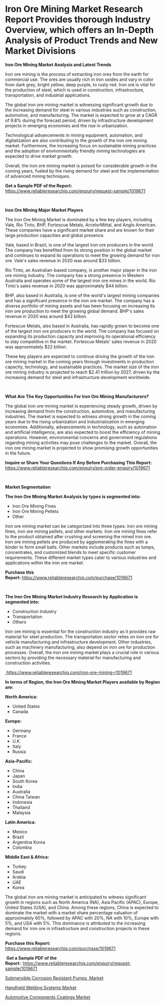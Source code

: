 <p><h1>Iron Ore Mining Market Research Report Provides thorough Industry Overview, which offers an In-Depth Analysis of Product Trends and New Market Divisions</h1></p><p><strong>Iron Ore Mining Market Analysis and Latest Trends</strong></p>
<p><p>Iron ore mining is the process of extracting iron ores from the earth for commercial use. The ores are usually rich in iron oxides and vary in color from dark grey, bright yellow, deep purple, to rusty red. Iron ore is vital for the production of steel, which is used in construction, infrastructure, transportation, and industrial applications.</p><p>The global iron ore mining market is witnessing significant growth due to the increasing demand for steel in various industries such as construction, automotive, and manufacturing. The market is expected to grow at a CAGR of 9.8% during the forecast period, driven by infrastructure development projects in emerging economies and the rise in urbanization.</p><p>Technological advancements in mining equipment, automation, and digitalization are also contributing to the growth of the iron ore mining market. Furthermore, the increasing focus on sustainable mining practices and the adoption of environmentally friendly mining technologies are expected to drive market growth.</p><p>Overall, the iron ore mining market is poised for considerable growth in the coming years, fueled by the rising demand for steel and the implementation of advanced mining techniques.</p></p>
<p><strong>Get a Sample PDF of the Report:&nbsp;</strong> <a href="https://www.reliableresearchiq.com/enquiry/request-sample/1019671">https://www.reliableresearchiq.com/enquiry/request-sample/1019671</a></p>
<p>&nbsp;</p>
<p><strong>Iron Ore Mining Major Market Players</strong></p>
<p><p>The Iron Ore Mining Market is dominated by a few key players, including Vale, Rio Tinto, BHP, Fortescue Metals, ArcelorMittal, and Anglo American. These companies have a significant market share and are known for their large production capacities and global presence.</p><p>Vale, based in Brazil, is one of the largest iron ore producers in the world. The company has benefited from its strong position in the global market and continues to expand its operations to meet the growing demand for iron ore. Vale's sales revenue in 2020 was around $33 billion.</p><p>Rio Tinto, an Australian-based company, is another major player in the iron ore mining industry. The company has a strong presence in Western Australia and operates some of the largest iron ore mines in the world. Rio Tinto's sales revenue in 2020 was approximately $44 billion.</p><p>BHP, also based in Australia, is one of the world's largest mining companies and has a significant presence in the iron ore market. The company has a diverse portfolio of mining assets and has been focusing on increasing its iron ore production to meet the growing global demand. BHP's sales revenue in 2020 was around $42 billion.</p><p>Fortescue Metals, also based in Australia, has rapidly grown to become one of the largest iron ore producers in the world. The company has focused on expanding its production capacity and improving its operational efficiency to stay competitive in the market. Fortescue Metals' sales revenue in 2020 was approximately $22 billion.</p><p>These key players are expected to continue driving the growth of the iron ore mining market in the coming years through investments in production capacity, technology, and sustainable practices. The market size of the iron ore mining industry is projected to reach $2.41 trillion by 2027, driven by the increasing demand for steel and infrastructure development worldwide.</p></p>
<p>&nbsp;</p>
<p><strong>What Are The Key Opportunities For Iron Ore Mining Manufacturers?</strong></p>
<p><p>The global iron ore mining market is experiencing steady growth, driven by increasing demand from the construction, automotive, and manufacturing industries. The market is expected to witness strong growth in the coming years due to the rising urbanization and industrialization in emerging economies. Additionally, advancements in technology, such as automation and artificial intelligence, are also expected to boost the efficiency of mining operations. However, environmental concerns and government regulations regarding mining activities may pose challenges to the market. Overall, the iron ore mining market is projected to show promising growth opportunities in the future.</p></p>
<p><strong>Inquire or Share Your Questions If Any Before Purchasing This Report:</strong> <a href="https://www.reliableresearchiq.com/enquiry/pre-order-enquiry/1019671">https://www.reliableresearchiq.com/enquiry/pre-order-enquiry/1019671</a></p>
<p>&nbsp;</p>
<p><strong>Market Segmentation</strong></p>
<p><strong>The Iron Ore Mining Market Analysis by types is segmented into:</strong></p>
<p><ul><li>Iron Ore Mining Fines</li><li>Iron Ore Mining Pellets</li><li>Other</li></ul></p>
<p><p>Iron ore mining market can be categorized into three types: iron ore mining fines, iron ore mining pellets, and other markets. Iron ore mining fines refer to the product obtained after crushing and screening the mined iron ore. Iron ore mining pellets are produced by agglomerating the fines with a binder to form small balls. Other markets include products such as lumps, concentrates, and customized blends to meet specific customer requirements. These different market types cater to various industries and applications within the iron ore market.</p></p>
<p><strong>Purchase this Report:&nbsp;</strong><a href="https://www.reliableresearchiq.com/purchase/1019671">https://www.reliableresearchiq.com/purchase/1019671</a></p>
<p>&nbsp;</p>
<p><strong>The Iron Ore Mining Market Industry Research by Application is segmented into:</strong></p>
<p><ul><li>Construction Industry</li><li>Transportation</li><li>Others</li></ul></p>
<p><p>Iron ore mining is essential for the construction industry as it provides raw material for steel production. The transportation sector relies on iron ore for vehicle manufacturing and infrastructure development. Other industries, such as machinery manufacturing, also depend on iron ore for production processes. Overall, the iron ore mining market plays a crucial role in various sectors by providing the necessary material for manufacturing and construction activities.</p></p>
<p><a href="https://www.reliableresearchiq.com/iron-ore-mining-r1019671">&nbsp;https://www.reliableresearchiq.com/iron-ore-mining-r1019671</a></p>
<p><strong>In terms of Region, the Iron Ore Mining Market Players available by Region are:</strong></p>
<p>
    <p> <strong> North America: </strong>
        <ul>
            <li>United States</li>
            <li>Canada</li>
        </ul>
        </p> 
    <p> <strong> Europe: </strong>
        <ul>
            <li>Germany</li>
            <li>France</li>
            <li>U.K.</li>
            <li>Italy</li>
            <li>Russia</li>
        </ul>
        </p> 
    <p> <strong> Asia-Pacific: </strong>
        <ul>
            <li>China</li>
            <li>Japan</li>
            <li>South Korea</li>
            <li>India</li>
            <li>Australia</li>
            <li>China Taiwan</li>
            <li>Indonesia</li>
            <li>Thailand</li>
            <li>Malaysia</li>
        </ul>
        </p> 
    <p> <strong> Latin America: </strong>
        <ul>
            <li>Mexico</li>
            <li>Brazil</li>
            <li>Argentina Korea</li>
            <li>Colombia</li>
        </ul>
        </p> 
    <p> <strong> Middle East & Africa: </strong>
        <ul>
            <li>Turkey</li>
            <li>Saudi</li>
            <li>Arabia</li>
            <li>UAE</li>
            <li>Korea</li>
        </ul>
    </p>
    </p>
<p><p>The global iron ore mining market is anticipated to witness significant growth in regions such as North America (NA), Asia Pacific (APAC), Europe, United States (USA), and China. Among these regions, China is expected to dominate the market with a market share percentage valuation of approximately 60%, followed by APAC with 20%, NA with 10%, Europe with 5%, and USA with 5%. This dominance is attributed to the increasing demand for iron ore in infrastructure and construction projects in these regions.</p></p>
<p><strong>Purchase this Report: </strong><a href="https://www.reliableresearchiq.com/purchase/1019671">https://www.reliableresearchiq.com/purchase/1019671</a></p>
<p>&nbsp;<strong>Get a Sample PDF of the Report:&nbsp;&nbsp;</strong><a href="https://www.reliableresearchiq.com/enquiry/request-sample/1019671">https://www.reliableresearchiq.com/enquiry/request-sample/1019671</a></p>
<p><strong></strong></p>
<p><p><a href="https://medium.com/@charityrice1939/submersible-corrosion-resistant-pumps-market-trends-a-detailed-study-of-its-market-segmentation-9173b4798994">Submersible Corrosion Resistant Pumps  Market</a></p><p><a href="https://medium.com/@tedbrakus/handheld-welding-systems-market-size-growth-and-industry-analysis-by-market-segmentation-and-e35c3e11bd47">Handheld Welding Systems Market</a></p><p><a href="https://github.com/vimar16th/Market-Research-Report-List-5/blob/main/automotive-components-coatings-market.md">Automotive Components Coatings Market</a></p></p>